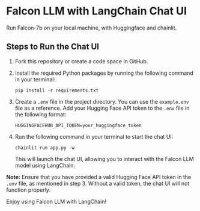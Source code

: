# Falcon LLM with LangChain Chat UI

Run Falcon-7b on your local machine, with Huggingface and chainlit.

## Steps to Run the Chat UI

1. Fork this repository or create a code space in GitHub.

2. Install the required Python packages by running the following command in your terminal:
   ```
   pip install -r requirements.txt
   ```

3. Create a `.env` file in the project directory. You can use the `example.env` file as a reference. Add your Hugging Face API token to the `.env` file in the following format:
   ```
   HUGGINGFACEHUB_API_TOKEN=your_huggingface_token
   ```

4. Run the following command in your terminal to start the chat UI:
   ```
   chainlit run app.py -w
   ```

   This will launch the chat UI, allowing you to interact with the Falcon LLM model using LangChain.

**Note:** Ensure that you have provided a valid Hugging Face API token in the `.env` file, as mentioned in step 3. Without a valid token, the chat UI will not function properly.

Enjoy using Falcon LLM with LangChain!